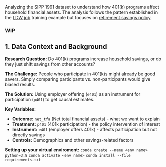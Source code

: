 Analyzing the SIPP 1991 dataset to understand how 401(k) programs affect household financial assets. The analysis follows the pattern established in the [LDW job](ldw) training example but focuses on [retirement savings policy](401k).
### WIP
## 1\. Data Context and Background

**Research Question:** Do 401(k) programs increase household savings, or do they just shift savings from other accounts?

**The Challenge:** People who participate in 401(k)s might already be good savers. Simply comparing participants vs. non-participants would give biased results.

**The Solution:** Using employer offering (`e401`) as an instrument for participation (`p401`) to get causal estimates.

**Key Variables:**

* **Outcome:** `net_tfa` (Net total financial assets) - what we want to explain
* **Treatment:** `p401` (401k participation) - the policy intervention of interest
* **Instrument:** `e401` (employer offers 401k) - affects participation but not directly savings
* **Controls:** Demographics and other savings-related factors

**Setting up your virtual enviroment:**
```conda create --name <env name> python=3.8```
```conda activate <env name>```
```conda install --file requirements.txt```